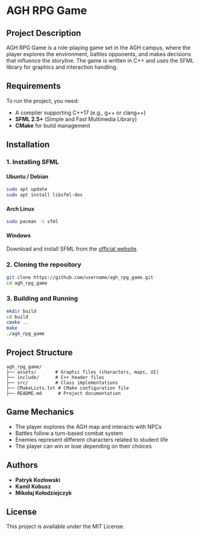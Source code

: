 # AGH RPG Game

## Project Description
AGH RPG Game is a role-playing game set in the AGH campus, where the player explores the environment, battles opponents, and makes decisions that influence the storyline. The game is written in C++ and uses the SFML library for graphics and interaction handling.

## Requirements
To run the project, you need:
- A compiler supporting C++17 (e.g., g++ or clang++)
- **SFML 2.5+** (Simple and Fast Multimedia Library)
- **CMake** for build management

## Installation
### 1. Installing SFML
#### Ubuntu / Debian
```sh
sudo apt update
sudo apt install libsfml-dev
```
#### Arch Linux
```sh
sudo pacman -S sfml
```
#### Windows
Download and install SFML from the [official website](https://www.sfml-dev.org/download.php).

### 2. Cloning the repository
```sh
git clone https://github.com/username/agh_rpg_game.git
cd agh_rpg_game
```

### 3. Building and Running
```sh
mkdir build
cd build
cmake ..
make
./agh_rpg_game
```

## Project Structure
```
agh_rpg_game/
├── assets/       # Graphic files (characters, maps, UI)
├── include/      # C++ header files
├── src/          # Class implementations
├── CMakeLists.txt # CMake configuration file
├── README.md      # Project documentation
```

## Game Mechanics
- The player explores the AGH map and interacts with NPCs
- Battles follow a turn-based combat system
- Enemies represent different characters related to student life
- The player can win or lose depending on their choices

## Authors
- **Patryk Kozłowski**
- **Kamil Kobusz**
- **Mikołaj Kołodziejczyk**

## License
This project is available under the MIT License.

